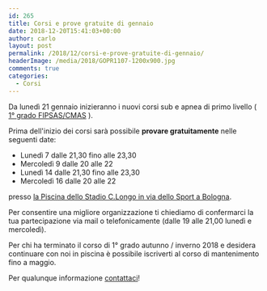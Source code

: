 ```yaml
---
id: 265
title: Corsi e prove gratuite di gennaio
date: 2018-12-20T15:41:03+00:00
author: carlo
layout: post
permalink: /2018/12/corsi-e-prove-gratuite-di-gennaio/
headerImage: /media/2018/GOPR1107-1200x900.jpg
comments: true
categories:
  - Corsi
---
```


Da lunedì 21 gennaio inizieranno i nuovi corsi sub e apnea di primo livello ( [1° grado FIPSAS/CMAS](/attivita-didattica/corso-di-1-grado-ar-p1) ).

Prima dell'inizio dei corsi sarà possibile **provare gratuitamente** nelle seguenti date:

- Lunedì 7 dalle 21,30 fino alle 23,30
- Mercoledì 9 dalle 20 alle 22
- Lunedì 14 dalle 21,30 fino alle 23,30
- Mercoledì 16 dalle 20 alle 22

presso [la Piscina dello Stadio C.Longo in via dello Sport a Bologna](/dove-siamo).

Per consentire una migliore organizzazione ti chiediamo di confermarci la tua partecipazione via mail o telefonicamente (dalle 19 alle 21,00 lunedì e mercoledì).

Per chi ha terminato il corso di 1° grado autunno / inverno 2018 e desidera continuare con noi in piscina è possibile iscriverti al corso di mantenimento fino a maggio.

Per qualunque informazione [contattaci](/contattaci)!
